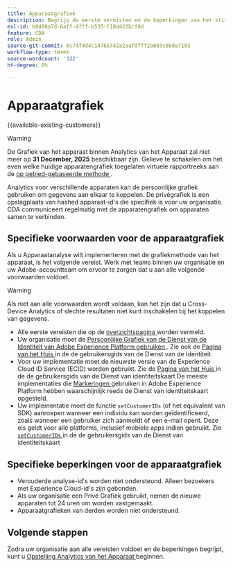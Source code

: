 ```yaml
---
title: Apparaatgrafiek
description: Begrijp de eerste vereisten en de beperkingen van het stitching van gegevens gebruikend de apparatengrafiek.
exl-id: b8408a7d-6aff-4fff-b535-f10d422bcf0d
feature: CDA
role: Admin
source-git-commit: 6c74f4d4c14765742a2aafdfff2a083c6b0a7183
workflow-type: tm+mt
source-wordcount: '322'
ht-degree: 0%

---
```



# Apparaatgrafiek

{{available-existing-customers}}

>[!WARNING]
>
>De Grafiek van het apparaat binnen Analytics van het Apparaat zal niet meer op **31 December, 2025** beschikbaar zijn. Gelieve te schakelen om het even welke huidige apparatengrafiek toegelaten virtuele rapportreeks aan de [ op gebied-gebaseerde methode ](/help/components/cda/field-based-stitching.md).
>

Analytics voor verschillende apparaten kan de persoonlijke grafiek gebruiken om gegevens aan elkaar te koppelen. De privégrafiek is een opslagplaats van hashed apparaat-id&#39;s die specifiek is voor uw organisatie. CDA communiceert regelmatig met de apparatengrafiek om apparaten samen te verbinden.

## Specifieke voorwaarden voor de apparaatgrafiek

Als u Apparaatanalyse wilt implementeren met de grafiekmethode van het apparaat, is het volgende vereist. Werk met teams binnen uw organisatie en uw Adobe-accountteam om ervoor te zorgen dat u aan alle volgende voorwaarden voldoet.

>[!WARNING]
>
>Als niet aan alle voorwaarden wordt voldaan, kan het zijn dat u Cross-Device Analytics of slechte resultaten niet kunt inschakelen bij het koppelen van gegevens.
>

* Alle eerste vereisten die op de [ overzichtspagina ](overview.md) worden vermeld.
* Uw organisatie moet de [ Persoonlijke Grafiek van de Dienst van de Identiteit van Adobe Experience Platform gebruiken ](https://business.adobe.com/products/experience-platform/identity-service.html). Zie ook de [ Pagina van het Huis ](https://experienceleague.adobe.com/docs/experience-platform/identity/home.html?lang=nl) in de de gebruikersgids van de Dienst van de Identiteit.
* Voor uw implementatie moet de nieuwste versie van de Experience Cloud ID Service (ECID) worden gebruikt. Zie de [ Pagina van het Huis ](https://experienceleague.adobe.com/docs/id-service/using/home.html) in de de gebruikersgids van de Dienst van identiteitskaart De meeste implementaties die [ Markeringen ](https://experienceleague.adobe.com/docs/experience-platform/tags/home.html) gebruiken in Adobe Experience Platform hebben waarschijnlijk reeds de Dienst van identiteitskaart opgesteld.
* Uw implementatie moet de functie `setCustomerIDs` (of het equivalent van SDK) aanroepen wanneer een individu kan worden geïdentificeerd, zoals wanneer een gebruiker zich aanmeldt of een e-mail opent. Deze eis geldt voor alle platforms, inclusief mobiele apps indien gebruikt. Zie [`setCustomerIDs` ](https://experienceleague.adobe.com/docs/id-service/using/id-service-api/methods/setcustomerids.html) in de de gebruikersgids van de Dienst van identiteitskaart

## Specifieke beperkingen voor de apparaatgrafiek

* Verouderde analyse-id&#39;s worden niet ondersteund. Alleen bezoekers met Experience Cloud-id&#39;s zijn gebonden.
* Als uw organisatie een Privé Grafiek gebruikt, nemen de nieuwe apparaten tot 24 uren om worden vastgemaakt.
* Apparaatgrafieken van derden worden niet ondersteund.

## Volgende stappen

Zodra uw organisatie aan alle vereisten voldoet en de beperkingen begrijpt, kunt u [ Opstelling Analytics van het Apparaat ](setup.md) beginnen.
